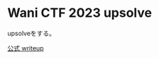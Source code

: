 # Wani CTF 2023 upsolve

upsolveをする。

[公式 writeup](https://github.com/wani-hackase/wanictf2023-writeup.git)
